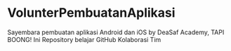 # VolunterPembuatanAplikasi
Sayembara pembuatan aplikasi Android dan iOS by DeaSaf Academy, TAPI BOONG! Ini Repository belajar GitHub Kolaborasi Tim

